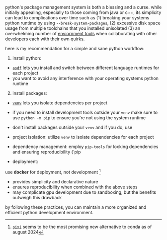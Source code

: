 python's package management system is both a blessing and a curse. while initially appealing, especially to those coming from java or c++, its simplicity can lead to complications over time such as (1) breaking your systems python runtime by using `--break-system-packages`, (2) excessive disk space usage from multiple toolchains that you installed unisolated (3) an overwhelming number of [enviornment tools](https://sinoroc.gitlab.io/kb/python/packaging_tools_comparisons.html) when collaborating with other developers each with their own quirks.

here is my recommendation for a simple and sane python workflow:

1) install python:

  - [`asdf`](https://asdf-vm.com/) lets you install and switch between different language runtimes for each project
  - you want to avoid any interference with your operating systems python runtime

2) install packages:

  - [`venv`](https://docs.python.org/3/library/venv.html) lets you isolate dependencies per project
  - if you need to install development tools outside your `venv` make sure to use `python -m pip` to ensure you're not using the system runtime
  
  - don't install packages outside your `venv` and if you do, use 
  - project isolation: utilize `venv` to isolate dependencies for each project
  - dependency management: employ `pip-tools` for locking dependencies and ensuring reproducibility (`pip
  - deployment: 
  
  use **docker** for deployment, not development [^1]
  
  - provides simplicity and declarative nature
  - ensures reproducibility when combined with the above steps
  - may complicate gpu development due to sandboxing, but the benefits outweigh this drawback
  
by following these practices, you can maintain a more organized and efficient python development environment.

[^1]: [`pixi`](https://github.com/prefix-dev/pixi) seems to be the most promising new alternative to conda as of august 2024
